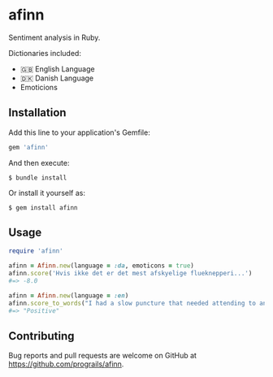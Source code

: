 # afinn

Sentiment analysis in Ruby.

Dictionaries included:
* 🇬🇧 English Language
* 🇩🇰 Danish Language
* Emoticions

## Installation

Add this line to your application's Gemfile:

```ruby
gem 'afinn'
```

And then execute:

    $ bundle install

Or install it yourself as:

    $ gem install afinn

## Usage

```ruby
require 'afinn'

afinn = Afinn.new(language = :da, emoticons = true)
afinn.score('Hvis ikke det er det mest afskyelige flueknepperi...')
#=> -8.0

afinn = Afinn.new(language = :en)
afinn.score_to_words("I had a slow puncture that needed attending to and they took care of it very well. Friendly and efficient staff and a clean and tidy work area. Happy to recommend them and will use them in the future.")
#=> "Positive"
```

## Contributing

Bug reports and pull requests are welcome on GitHub at https://github.com/prograils/afinn.
